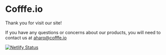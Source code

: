 # Cofffe.io

Thank you for visit our site!

If you have any questions or concerns about our products, you will need to contact us at aharo@cofffe.io

[![Netlify Status](https://api.netlify.com/api/v1/badges/42832790-ea09-4379-ab14-283740082e61/deploy-status)](https://app.netlify.com/sites/cofffee/deploys)
